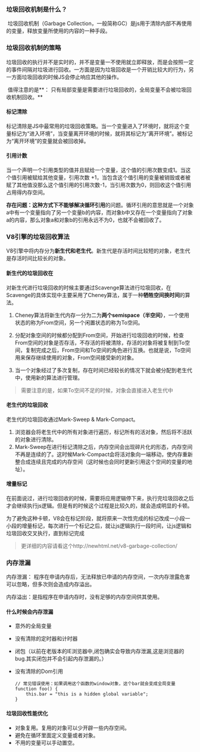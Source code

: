 ### 垃圾回收机制是什么？

​    垃圾回收机制（Garbage Collection，一般简称GC）是js用于清除内部不再使用的变量，释放变量所使用的内容的一种手段。

### 垃圾回收机制的策略

​    垃圾回收的执行并不是实时的，并不是变量一不使用就立即释放，而是会按照一定的事件间隔对垃圾进行回收。一方面是因为垃圾回收是一个开销比较大的行为，另一方面垃圾回收的时候JS会停止响应其他的操作。

​    值得注意的是**： 只有局部变量是需要进行垃圾回收的，全局变量不会被垃圾回收机制回收。**

#### 标记清除

​    标记清除是JS中最常用的垃圾回收策略。当一个变量进入了环境时，就将这个变量标记为“进入环境”，当变量离开环境的时候，就将其标记为“离开环境”。被标记为“离开环境”的变量就会被回收掉。

#### 引用计数

​    当一个声明一个引用类型的值并且赋给一个变量，这个值的引用次数变成1。当这个值引用被赋给其他变量，引用次数 +1，当包含这个值引用的变量被销毁或者被赋了其他值没那么这个值引用的引用次数-1，当引用次数为0，则回收这个值引用占用得内存空间。

**存在问题：**这种方式下不能够解决**循环引用**的问题。循环引用的意思就是一个对象a中有一个变量指向了另一个变量b的内容，而对象b中又存在一个变量指向了对象a的内容，那么对象a和对象b的引用永远不为0，也就不会被回收了。

### V8引擎的垃圾回收算法

V8引擎中将内存分为**新生代和老生代**。新生代是存活时间比较短的对象，老生代是存活时间比较长的对象。

#### 新生代的垃圾回收在

对新生代进行垃圾回收的时候主要通过Scavenge算法进行垃圾回收，在Scavenge的具体实现中主要采用了Cheney算法，属于一种**牺牲空间换时间**的算法。

1. Cheney算法将新生代内存一分为二为**两个semispace（半空间）**，一个使用状态的称为From空间，另一个闲置状态的称为To空间。

2. 分配对象空间的时候都分配到From空间，开始进行垃圾回收的时候，检查From空间的对象是否存活，不存活的将被清除，存活的对象将被复制到To空间，复制完成之后，From空间和To空间的角色进行互换。也就是说，To空间用来保存继续使用的对象，From空间接受新的对象。

3. 当一个对象经过了多次复制，存在时间已经较长的情况下就会被分配到老生代中，使用新的算法进行管理。

>  需要注意的是，如果To空间不足的时候，对象会直接进入老生代中

#### 老生代的垃圾回收

老生代的垃圾回收通过Mark-Sweep & Mark-Compact。

1. 浏览器会将老生代中的所有对象进行遍历，标记所有的活对象，然后将不活跃的对象进行清除。
2. Mark-Sweep在进行标记清除之后，内存空间会出现碎片化的形态，内存空间不再是连续的了。这时候Mark-Compact会将活对象向一端移动，使内存重新整合成连续且完成的内存空间（这时候也会同时更新引用这个空间的变量的地址）。

#### 增量标记

​    在前面说过，进行垃圾回收的时候，需要将应用逻辑停下来，执行完垃圾回收之后才会继续执行js逻辑。但是有的时候这个过程是比较久的，就会造成明显的卡顿。

​    为了避免这种卡顿，V8会在标记阶段，就将原来一次性完成的标记改成一小段一小段的增量标记，每次进行一个标记之后，就让js逻辑执行一段时间，让js逻辑和垃圾回收交叉执行，直到标记完成

> 更详细的内容请看这个http://newhtml.net/v8-garbage-collection/

### 内存泄漏

内存泄漏： 程序在申请内存后，无法释放已申请的内存空间，一次内存泄露危害可以忽略，但多次则会造成内存溢出。

内存溢出：是指程序在申请内存时，没有足够的内存空间供其使用。

#### 什么时候会内存泄漏

+ 意外的全局变量

+ 没有清除的定时器和计时器

+ 闭包（以前在老版本的IE浏览器中,闭包确实会导致内存泄漏,这是浏览器的bug.其实闭包并不会引起内存泄漏的。）

+ 没有清除的Dom引用
  
  ```
  // 常见错误使用：如果调用这个函数的window对象，这个bar就会变成全局变量
  function foo() { 
      this.bar = "this is a hidden global variable";
  } 
  ```

#### 垃圾回收性能优化

- 对象复用。复用的对象可以少开辟一些内存空间。
- 避免在循环里面定义变量或者对象。
- 不用的变量可以手动置空。